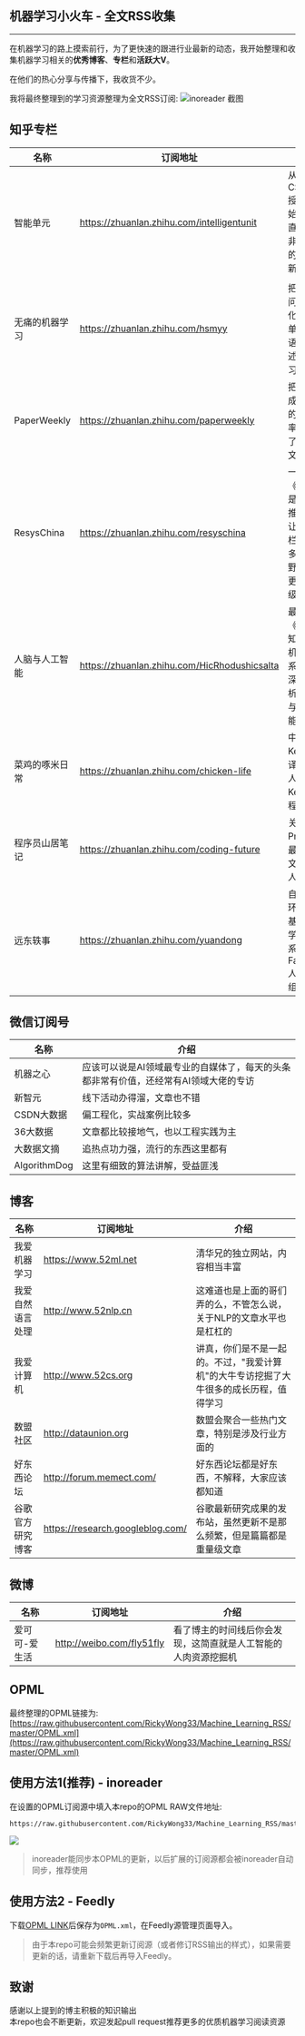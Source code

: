 ## 机器学习小火车 - 全文RSS收集

----

在机器学习的路上摸索前行，为了更快速的跟进行业最新的动态，我开始整理和收集机器学习相关的**优秀博客**、**专栏**和**活跃大V**。

在他们的热心分享与传播下，我收货不少。

我将最终整理到的学习资源整理为全文RSS订阅:
![inoreader 截图](http://ww4.sinaimg.cn/large/716d6375gw1f768dxf02bj20z20mn15t.jpg)



## 知乎专栏

|名称 |订阅地址 | 介绍 |
| ----- | ----- | ------ |
| 智能单元 | https://zhuanlan.zhihu.com/intelligentunit | 从拿到CS231n授权开始，就一直保持的非常频繁的翻译更新，:thumbsup: |
| 无痛的机器学习 | https://zhuanlan.zhihu.com/hsmyy | 把复杂的问题简单化，用简单明了的语言来阐述机器学习|
| PaperWeekly | https://zhuanlan.zhihu.com/paperweekly |把周报写成了日报的更新频率，分享了一些论文研读|
| ResysChina | https://zhuanlan.zhihu.com/resyschina | 一篇《Quora 是如何做推荐的？》让这个专栏进入更多人的视野，期待更多重量级文章|
| 人脑与人工智能 | https://zhuanlan.zhihu.com/HicRhodushicsalta | 最近的《人脑认知与计算机算法》系列比较深刻的剖析了人脑与人工智能的联系|
| 菜鸡的啄米日常| https://zhuanlan.zhihu.com/chicken-life | 中文Keras翻译负责人，一波Keras教程福利 |
| 程序员山居笔记 | https://zhuanlan.zhihu.com/coding-future | 关于Prisma的最新专栏文章很多人赞 |
| 远东轶事 | https://zhuanlan.zhihu.com/yuandong | 自带光环，卡耐基梅隆大学机器人系博士，Facebook 人工智能组研究员 |

## 微信订阅号

| 名称  | 介绍 |
| ----- | ------ |
| 机器之心 | 应该可以说是AI领域最专业的自媒体了，每天的头条都非常有价值，还经常有AI领域大佬的专访 |
| 新智元 | 线下活动办得溜，文章也不错 |
| CSDN大数据 | 偏工程化，实战案例比较多 |
| 36大数据 | 文章都比较接地气，也以工程实践为主 |
| 大数据文摘 | 追热点功力强，流行的东西这里都有 |
| AlgorithmDog | 这里有细致的算法讲解，受益匪浅 |

## 博客

|名称 |订阅地址 | 介绍 |
| ----- | ----- | ------ |
| 我爱机器学习| https://www.52ml.net | 清华兄的独立网站，内容相当丰富|
| 我爱自然语言处理 | http://www.52nlp.cn | 这难道也是上面的哥们弄的么，不管怎么说，关于NLP的文章水平也是杠杠的|
| 我爱计算机 | http://www.52cs.org | 讲真，你们是不是一起的。不过，"我爱计算机"的大牛专访挖掘了大牛很多的成长历程，值得学习 |
| 数盟社区 | http://dataunion.org | 数盟会聚合一些热门文章，特别是涉及行业方面的 |
| 好东西论坛 | http://forum.memect.com/ | 好东西论坛都是好东西，不解释，大家应该都知道 |
| 谷歌官方研究博客 | https://research.googleblog.com/ | 谷歌最新研究成果的发布站，虽然更新不是那么频繁，但是篇篇都是重量级文章 |

## 微博
|名称 |订阅地址 | 介绍 |
| ----- | ----- | ------ |
| 爱可可-爱生活|http://weibo.com/fly51fly| 看了博主的时间线后你会发现，这简直就是人工智能的人肉资源挖掘机|

## OPML

最终整理的OPML链接为:   
[https://raw.githubusercontent.com/RickyWong33/Machine_Learning_RSS/master/OPML.xml](https://raw.githubusercontent.com/RickyWong33/Machine_Learning_RSS/master/OPML.xml)

## 使用方法1(推荐) - inoreader

在设置的OPML订阅源中填入本repo的OPML RAW文件地址:  
```
https://raw.githubusercontent.com/RickyWong33/Machine_Learning_RSS/master/OPML.xml
```   
![](http://ww3.sinaimg.cn/large/716d6375gw1f768k47chhj20xi0l1gp3.jpg)

> inoreader能同步本OPML的更新，以后扩展的订阅源都会被inoreader自动同步，推荐使用

## 使用方法2 - Feedly

下载[OPML LINK](https://raw.githubusercontent.com/RickyWong33/Machine_Learning_RSS/master/OPML.xml)后保存为`OPML.xml`，在Feedly源管理页面导入。

> 由于本repo可能会频繁更新订阅源（或者修订RSS输出的样式），如果需要更新的话，请重新下载后再导入Feedly。

## 致谢

感谢以上提到的博主积极的知识输出  
本repo也会不断更新，欢迎发起pull request推荐更多的优质机器学习阅读资源